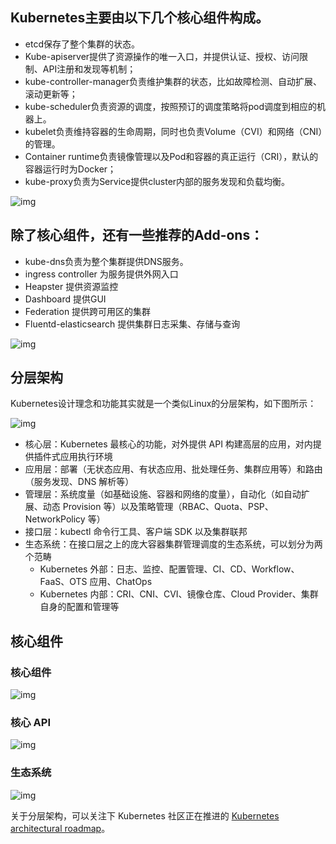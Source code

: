 ## Kubernetes主要由以下几个核心组件构成。

- etcd保存了整个集群的状态。
- Kube-apiserver提供了资源操作的唯一入口，并提供认证、授权、访问限制、API注册和发现等机制；
- kube-controller-manager负责维护集群的状态，比如故障检测、自动扩展、滚动更新等；
- kube-scheduler负责资源的调度，按照预订的调度策略将pod调度到相应的机器上。
- kubelet负责维持容器的生命周期，同时也负责Volume（CVI）和网络（CNI）的管理。
- Container runtime负责镜像管理以及Pod和容器的真正运行（CRI），默认的容器运行时为Docker；
- kube-proxy负责为Service提供cluster内部的服务发现和负载均衡。

![img](https://4130827217-files.gitbook.io/~/files/v0/b/gitbook-x-prod.appspot.com/o/spaces%2F-LDAOok5ngY4pc1lEDes-887967055%2Fuploads%2Fgit-blob-0ee8bceb43ee5ff3d8aa9545d5889340b82202bc%2Farchitecture%20(5).png?alt=media)

## 除了核心组件，还有一些推荐的Add-ons：

- kube-dns负责为整个集群提供DNS服务。
- ingress controller 为服务提供外网入口
- Heapster 提供资源监控
- Dashboard 提供GUI
- Federation 提供跨可用区的集群
- Fluentd-elasticsearch 提供集群日志采集、存储与查询

![img](https://4130827217-files.gitbook.io/~/files/v0/b/gitbook-x-prod.appspot.com/o/spaces%2F-LDAOok5ngY4pc1lEDes-887967055%2Fuploads%2Fgit-blob-b2bcdccbc97b9d0698a5c772eff342380536f1fa%2Fcomponents%20(6).png?alt=media)

## 分层架构

Kubernetes设计理念和功能其实就是一个类似Linux的分层架构，如下图所示：

![img](https://4130827217-files.gitbook.io/~/files/v0/b/gitbook-x-prod.appspot.com/o/spaces%2F-LDAOok5ngY4pc1lEDes-887967055%2Fuploads%2Fgit-blob-a5b00a4ed34f26eb6f2d560c08ec5ff37d7c6b7e%2F14937095836427%20(4).jpg?alt=media)

- 核心层：Kubernetes 最核心的功能，对外提供 API 构建高层的应用，对内提供插件式应用执行环境
- 应用层：部署（无状态应用、有状态应用、批处理任务、集群应用等）和路由（服务发现、DNS 解析等）
- 管理层：系统度量（如基础设施、容器和网络的度量），自动化（如自动扩展、动态 Provision 等）以及策略管理（RBAC、Quota、PSP、NetworkPolicy 等）
- 接口层：kubectl 命令行工具、客户端 SDK 以及集群联邦
- 生态系统：在接口层之上的庞大容器集群管理调度的生态系统，可以划分为两个范畴
  - Kubernetes 外部：日志、监控、配置管理、CI、CD、Workflow、FaaS、OTS 应用、ChatOps 
  - Kubernetes 内部：CRI、CNI、CVI、镜像仓库、Cloud Provider、集群自身的配置和管理等

## 核心组件

### 核心组件

![img](https://4130827217-files.gitbook.io/~/files/v0/b/gitbook-x-prod.appspot.com/o/spaces%2F-LDAOok5ngY4pc1lEDes-887967055%2Fuploads%2Fgit-blob-e79e660e4e46d70805f3de0902fbb373e87cf506%2Fcore-packages.png?alt=media)

### 核心 API

![img](https://4130827217-files.gitbook.io/~/files/v0/b/gitbook-x-prod.appspot.com/o/spaces%2F-LDAOok5ngY4pc1lEDes-887967055%2Fuploads%2Fgit-blob-f3f84293ded3ae6dc5c13c99d6f0d5496e391332%2Fcore-apis%20(4).png?alt=media)

### 生态系统

![img](https://4130827217-files.gitbook.io/~/files/v0/b/gitbook-x-prod.appspot.com/o/spaces%2F-LDAOok5ngY4pc1lEDes-887967055%2Fuploads%2Fgit-blob-923672fb5524e8b6e345b864e82844f8ede8deba%2Fcore-ecosystem%20(3).png?alt=media)

关于分层架构，可以关注下 Kubernetes 社区正在推进的 [Kubernetes architectural roadmap](https://github.com/kubernetes/community/tree/master/sig-architecture)。